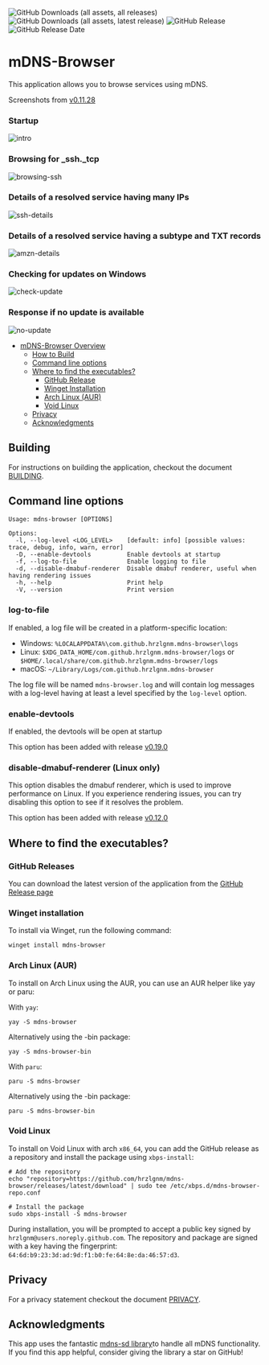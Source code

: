 ![GitHub Downloads (all assets, all releases)](https://img.shields.io/github/downloads/hrzlgnm/mdns-browser/total)
![GitHub Downloads (all assets, latest release)](https://img.shields.io/github/downloads/hrzlgnm/mdns-browser/latest/total)
![GitHub Release](https://img.shields.io/github/v/release/hrzlgnm/mdns-browser)
![GitHub Release Date](https://img.shields.io/github/release-date/hrzlgnm/mdns-browser)

# mDNS-Browser

This application allows you to browse services using mDNS.

Screenshots from [v0.11.28](https://github.com/hrzlgnm/mdns-browser/releases/tag/mdns-browser-v0.11.28)

### Startup

![intro](./screenshots/intro.png)

### Browsing for \_ssh.\_tcp

![browsing-ssh](./screenshots/browsing-_ssh._tcp.png)

### Details of a resolved service having many IPs

![ssh-details](./screenshots/_ssh._tcp.details.png)

### Details of a resolved service having a subtype and TXT records

![amzn-details](./screenshots/_amzn-wplay._tcp-details.png)

### Checking for updates on Windows

![check-update](./screenshots/check-update.png)

### Response if no update is available

![no-update](./screenshots/no-update.png)

<!--toc:start-->

- [mDNS-Browser Overview](#mdns-browser)
  - [How to Build](#building)
  - [Command line options](#command-line-options)
  - [Where to find the executables?](#where-to-find-the-executables)
    - [GitHub Release](#github-releases)
    - [Winget Installation](#winget-installation)
    - [Arch Linux (AUR)](#arch-linux-aur)
    - [Void Linux](#void-linux)
  - [Privacy](#privacy)
  - [Acknowledgments](#acknowledgments)
  <!--toc:end-->

## Building

For instructions on building the application, checkout the document [BUILDING](BUILDING.md).

## Command line options

```console
Usage: mdns-browser [OPTIONS]

Options:
  -l, --log-level <LOG_LEVEL>    [default: info] [possible values: trace, debug, info, warn, error]
  -D, --enable-devtools          Enable devtools at startup
  -f, --log-to-file              Enable logging to file
  -d, --disable-dmabuf-renderer  Disable dmabuf renderer, useful when having rendering issues
  -h, --help                     Print help
  -V, --version                  Print version

```

### log-to-file

If enabled, a log file will be created in a platform-specific location:

- Windows: `%LOCALAPPDATA%\com.github.hrzlgnm.mdns-browser\logs`
- Linux: `$XDG_DATA_HOME/com.github.hrzlgnm.mdns-browser/logs` or `$HOME/.local/share/com.github.hrzlgnm.mdns-browser/logs`
- macOS: `~/Library/Logs/com.github.hrzlgnm.mdns-browser`

The log file will be named `mdns-browser.log` and will contain log messages with a log-level having at least a level specified by the `log-level` option.

### enable-devtools

If enabled, the devtools will be open at startup

This option has been added with release [v0.19.0](https://github.com/hrzlgnm/mdns-browser/releases/tag/mdns-browser-v0.19.0)

### disable-dmabuf-renderer (Linux only)

This option disables the dmabuf renderer, which is used to improve performance on Linux.
If you experience rendering issues, you can try disabling this option to see if it resolves the problem.

This option has been added with release [v0.12.0](https://github.com/hrzlgnm/mdns-browser/releases/tag/mdns-browser-v0.12.0)

## Where to find the executables?

### GitHub Releases

You can download the latest version of the application from the [GitHub Release page](https://github.com/hrzlgnm/mdns-browser/releases/latest)

### Winget installation

To install via Winget, run the following command:

```console
winget install mdns-browser
```

### Arch Linux (AUR)

To install on Arch Linux using the AUR, you can use an AUR helper like yay or paru:

With `yay`:

```console
yay -S mdns-browser
```

Alternatively using the -bin package:

```console
yay -S mdns-browser-bin
```

With `paru`:

```console
paru -S mdns-browser
```

Alternatively using the -bin package:

```console
paru -S mdns-browser-bin
```

### Void Linux

To install on Void Linux with arch `x86_64`, you can add the GitHub release as a repository and install the package using `xbps-install`:

```console
# Add the repository
echo "repository=https://github.com/hrzlgnm/mdns-browser/releases/latest/download" | sudo tee /etc/xbps.d/mdns-browser-repo.conf

# Install the package
sudo xbps-install -S mdns-browser
```

During installation, you will be prompted to accept a public key signed by `hrzlgnm@users.noreply.github.com`. The repository and package are signed with a key having the fingerprint: `64:6d:b9:23:3d:ad:9d:f1:b0:fe:64:8e:da:46:57:d3`.

## Privacy

For a privacy statement checkout the document [PRIVACY](PRIVACY.md).

## Acknowledgments

This app uses the fantastic [mdns-sd library](https://github.com/keepsimple1/mdns-sd)to handle all mDNS functionality. If you find this app helpful, consider giving the library a star on GitHub!
